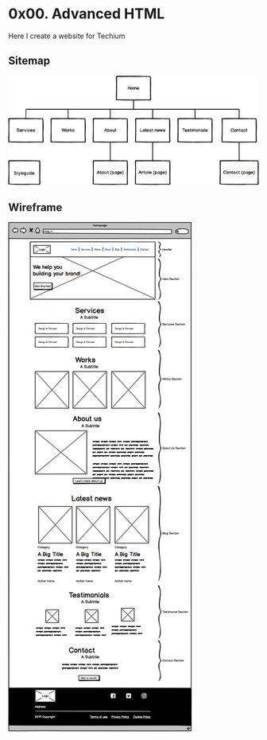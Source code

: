 # 0x00. Advanced HTML

Here I create a website for Techium

## Sitemap

![Sitemap](images/sitemap.png)

## Wireframe

![Wireframe](images/wireframe.png)
